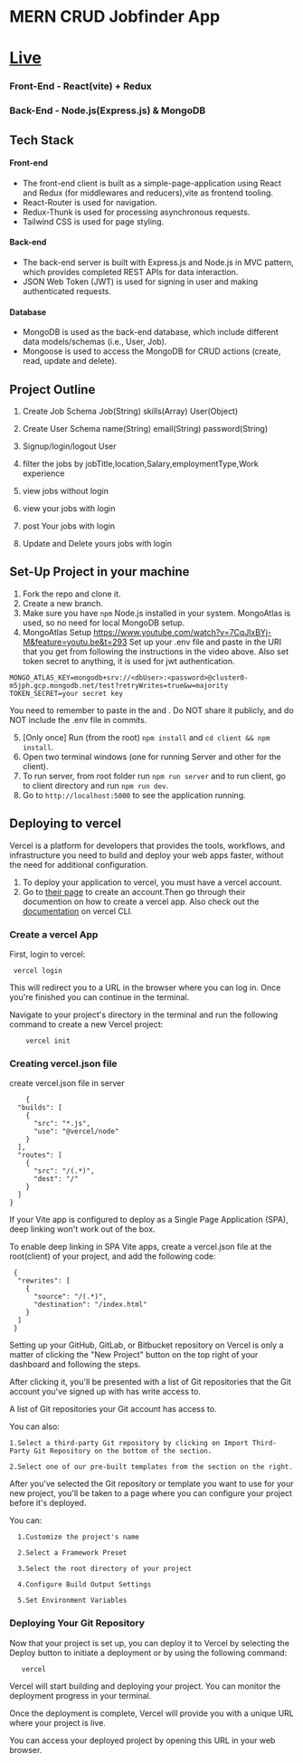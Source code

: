 # MERN CRUD Jobfinder App
# [Live](https://jobfinder-app-gold.vercel.app/)
### Front-End - React(vite) + Redux
### Back-End - Node.js(Express.js) & MongoDB

## Tech Stack

#### Front-end

* The front-end client is built as a simple-page-application using React and Redux (for middlewares and reducers),vite as frontend tooling.
* React-Router is used for navigation.
* Redux-Thunk is used for processing asynchronous requests.
* Tailwind CSS is used for page styling.

#### Back-end

* The back-end server is built with Express.js and Node.js in MVC pattern, which provides completed REST APIs for data interaction.
* JSON Web Token (JWT) is used for signing in user and making authenticated requests.

#### Database

* MongoDB is used as the back-end database, which include different data models/schemas (i.e., User, Job).
* Mongoose is used to access the MongoDB for CRUD actions (create, read, update and delete).


## Project Outline

1. Create Job Schema
     Job(String)
     skills(Array)
     User(Object)

2. Create User Schema
     name(String)
     email(String)
     password(String)

3. Signup/login/logout User

4. filter the jobs by jobTitle,location,Salary,employmentType,Work experience

5. view jobs without login

6. view your jobs with login

7. post Your jobs with login

8. Update and Delete yours jobs with login
   

## Set-Up Project in your machine

1. Fork the repo and clone it.
2. Create a new branch.
3. Make sure you have `npm` Node.js installed in your system. MongoAtlas is used, so no need for local MongoDB setup.
4. MongoAtlas Setup
https://www.youtube.com/watch?v=7CqJlxBYj-M&feature=youtu.be&t=293
Set up your .env file and paste in the URI that you get from following the instructions in the video above. Also set token secret to anything, it is used for jwt authentication.

```
MONGO_ATLAS_KEY=mongodb+srv://<dbUser>:<password>@cluster0-m5jph.gcp.mongodb.net/test?retryWrites=true&w=majority
TOKEN_SECRET=your secret key
```
You need to remember to paste in the <dbUser> and <password>. Do NOT share it publicly, and do NOT include the .env file in commits.

5. [Only once] Run (from the root) `npm install` and `cd client && npm install`.
7. Open two terminal windows (one for running Server and other for the client).
8. To run server, from root folder run `npm run server` and to run client, go to client directory and run `npm run dev`.
9. Go to `http://localhost:5000` to see the application running.

## Deploying to vercel[]()

Vercel is a platform for developers that provides the tools, workflows, and infrastructure you need to build and deploy your web apps faster, without the need for additional configuration.

1. To deploy your application to vercel, you must have a vercel account.
2. Go to [their page](https://vercel.com/login) to create an account.Then go through their documention on how to create a vercel app. Also check out the [documentation](https://vercel.com/docs/cli) on vercel CLI.

### Create a vercel App
First, login to vercel:

```
 vercel login
```
This will redirect you to a URL in the browser where you can log in. Once you're finished you can continue in the terminal.

Navigate to your project's directory in the terminal and run the following command to create a new Vercel project:

```
    vercel init
```

### Creating vercel.json file
  create vercel.json file in server 

  ```
      {
    "builds": [
      {
        "src": "*.js",
        "use": "@vercel/node"
      }
    ],
    "routes": [
      {
        "src": "/(.*)",
        "dest": "/"
      }
    ]
  }
```
If your Vite app is configured to deploy as a Single Page Application (SPA), deep linking won't work out of the box.

To enable deep linking in SPA Vite apps, create a vercel.json file at the root(client) of your project, and add the following code:

```
 {
  "rewrites": [
    {
      "source": "/(.*)",
      "destination": "/index.html"
    }
  ]
 } 
```


Setting up your GitHub, GitLab, or Bitbucket repository on Vercel is only a matter of clicking the "New Project" button on the top right of your dashboard and following the steps.

After clicking it, you'll be presented with a list of Git repositories that the Git account you've signed up with has write access to.

A list of Git repositories your Git account has access to.

You can also:

    1.Select a third-party Git repository by clicking on Import Third-Party Git Repository on the bottom of the section.

    2.Select one of our pre-built templates from the section on the right.

After you've selected the Git repository or template you want to use for your new project, you'll be taken to a page where you can configure your project before it's deployed.

You can:

      1.Customize the project's name

      2.Select a Framework Preset

      3.Select the root directory of your project

      4.Configure Build Output Settings

      5.Set Environment Variables

### Deploying Your Git Repository
Now that your project is set up, you can deploy it to Vercel by selecting the Deploy button to initiate a deployment or by using the following command:

 ```
    vercel
 ```
Vercel will start building and deploying your project. You can monitor the deployment progress in your terminal.

Once the deployment is complete, Vercel will provide you with a unique URL where your project is live.

You can access your deployed project by opening this URL in your web browser.

   
  

